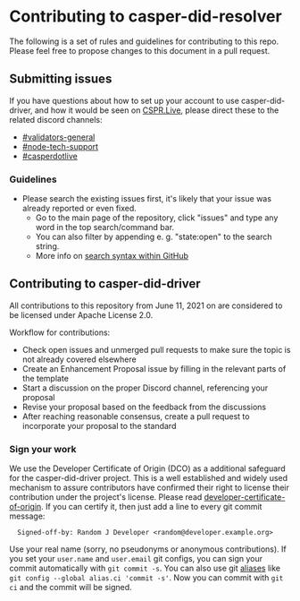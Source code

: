 # Contributing to casper-did-resolver

The following is a set of rules and guidelines for contributing to this repo. Please feel free to propose changes to this document in a pull request.

## Submitting issues

If you have questions about how to set up your account to use casper-did-driver, and how it would be seen on [CSPR.Live](https://cspr.live), please direct these to the related discord channels:
* [#validators-general](https://discord.gg/S398hSJS)
* [#node-tech-support](https://discord.gg/8urw83VN)
* [#casperdotlive](https://discord.gg/eW8yfJvu)

### Guidelines
* Please search the existing issues first, it's likely that your issue was already reported or even fixed.
  - Go to the main page of the repository, click "issues" and type any word in the top search/command bar.
  - You can also filter by appending e. g. "state:open" to the search string.
  - More info on [search syntax within GitHub](https://help.github.com/articles/searching-issues)

## Contributing to casper-did-driver

All contributions to this repository from June 11, 2021 on are considered to be licensed under Apache License 2.0.

Workflow for contributions:
* Check open issues and unmerged pull requests to make sure the topic is not already covered elsewhere
* Create an Enhancement Proposal issue by filling in the relevant parts of the template
* Start a discussion on the proper Discord channel, referencing your proposal
* Revise your proposal based on the feedback from the discussions
* After reaching reasonable consensus, create a pull request to incorporate your proposal to the standard

### Sign your work

We use the Developer Certificate of Origin (DCO) as a additional safeguard
for the casper-did-driver project. This is a well established and widely used
mechanism to assure contributors have confirmed their right to license
their contribution under the project's license.
Please read [developer-certificate-of-origin](https://github.com/make-software/casper-did-driver/blob/master/.github/developer-certificate-of-origin).
If you can certify it, then just add a line to every git commit message:

````
  Signed-off-by: Random J Developer <random@developer.example.org>
````

Use your real name (sorry, no pseudonyms or anonymous contributions).
If you set your `user.name` and `user.email` git configs, you can sign your
commit automatically with `git commit -s`. You can also use git [aliases](https://git-scm.com/book/tr/v2/Git-Basics-Git-Aliases)
like `git config --global alias.ci 'commit -s'`. Now you can commit with
`git ci` and the commit will be signed.
